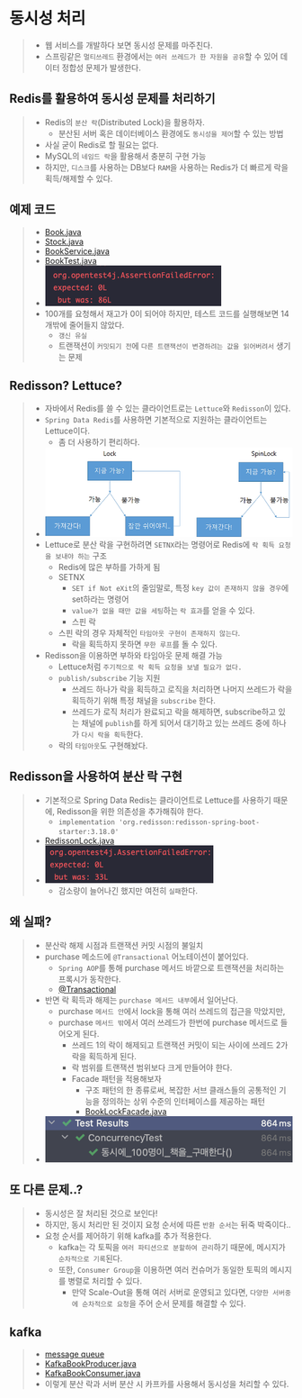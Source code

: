 # 동시성 처리
> - 웹 서비스를 개발하다 보면 동시성 문제를 마주친다.
> - 스프링같은 `멀티쓰레드` 환경에서는 `여러 쓰레드가 한 자원을 공유`할 수 있어 데이터 정합성 문제가 발생한다.

## Redis를 활용하여 동시성 문제를 처리하기
> - Redis의 `분산 락`(Distributed Lock)을 활용하자.
>   - 분산된 서버 혹은 데이터베이스 환경에도 `동시성을 제어`할 수 있는 방법
> - 사실 굳이 Redis로 할 필요는 없다.
>  - MySQL의 `네임드 락`을 활용해서 충분히 구현 가능
>  - 하지만, `디스크`를 사용하는 DB보다 `RAM`을 사용하는 Redis가 더 빠르게 락을 획득/해제할 수 있다.

## 예제 코드
> - [Book.java](Entity/Book.java)
> - [Stock.java](Entity%2FStock.java)
> - [BookService.java](Redisson%2FBookService.java)
> - [BookTest.java](Test/BookTest.java)
> - ![img.png](images/img.png)
> - 100개를 요청해서 재고가 0이 되어야 하지만, 테스트 코드를 실행해보면 14개밖에 줄어들지 않았다.
>   - `갱신 유실`
>   - 트랜잭션이 `커밋되기 전`에 `다른 트랜잭션이 변경하려는 값을 읽어버려서` 생기는 문제

## Redisson? Lettuce?
> - 자바에서 Redis를 쓸 수 있는 클라이언트로는 `Lettuce`와 `Redisson`이 있다.
> - `Spring Data Redis`를 사용하면 기본적으로 지원하는 클라이언트는 Lettuce이다.
>   - 좀 더 사용하기 편리하다.
> - ![img.png](images/img_3.png)
> - Lettuce로 분산 락을 구현하려면 `SETNX`라는 명령어로 Redis에 `락 획득 요청을 보내야 하는` 구조
>   - Redis에 많은 부하를 가하게 됨
>   - SETNX
>     - `SET if Not eXit`의 줄임말로, 특정 `key 값이 존재하지 않을 경우`에 set하라는 명령어
>     - `value가 없을 때만 값을 세팅`하는 `락 효과`를 얻을 수 있다.
>     - 스핀 락
>   - 스핀 락의 경우 자체적인 `타임아웃 구현이 존재하지 않는다`.
>     - 락을 획득하지 못하면 `무한 루프`를 돌 수 있다.
> - Redisson을 이용하면 부하와 타임아웃 문제 해결 가능
>   - Lettuce처럼 `주기적으로 락 획득 요청을 보낼 필요가 없다.`
>   - `publish/subscribe` 기능 지원
>     - 쓰레드 하나가 락을 획득하고 로직을 처리하면 나머지 쓰레드가 락을 획득하기 위해 특정 채널을 `subscribe` 한다.
>     - 쓰레드가 로직 처리가 완료되고 락을 해제하면, subscribe하고 있는 채널에 `publish`를 하게 되어서 대기하고 있는 쓰레드 중에 하나가 `다시 락을 획득`한다.
>   - 락의 `타임아웃`도 구현해놨다.

## Redisson을 사용하여 분산 락 구현
> - 기본적으로 Spring Data Redis는 클라이언트로 Lettuce를 사용하기 때문에, Redisson을 위한 의존성을 추가해줘야 한다.
>   - `implementation 'org.redisson:redisson-spring-boot-starter:3.18.0'`
> - [RedissonLock.java](Redisson/RedissonLock.java)
> - ![img_1.png](images/img_1.png)
>   - 감소량이 늘어나긴 했지만 여전히 `실패`한다.

## 왜 실패?
> - 분산락 해제 시점과 트랜잭션 커밋 시점의 불일치
> - purchase 메소드에 `@Transactional` 어노테이션이 붙어있다.
>   - `Spring AOP`를 통해 purchase 메서드 바깥으로 트랜잭션을 처리하는 프록시가 동작한다.
>   - [@Transactional](..%2F..%2F07-JAVA_SPRING%2F16_Transactional%2FReadme.md)
> - 반면 락 획득과 해제는 `purchase 메서드 내부`에서 일어난다.
>   - purchase `메서드 안`에서 lock을 통해 여러 쓰레드의 접근을 막았지만, 
>   - purchase `메서드 밖`에서 여러 쓰레드가 한번에 purchase 메서드로 들어오게 된다. 
>     - 쓰레드 1의 락이 해제되고 트랜잭션 커밋이 되는 사이에 쓰레드 2가 락을 획득하게 된다.
>     - 락 범위를 트랜잭션 범위보다 크게 만들어야 한다.
>     - Facade 패턴을 적용해보자
>       - 구조 패턴의 한 종류로써, 복잡한 서브 클래스들의 공통적인 기능을 정의하는 상위 수준의 인터페이스를 제공하는 패턴 
>       - [BookLockFacade.java](Redisson/BookLockFacade.java)
> - ![img_2.png](images/img_2.png)

## 또 다른 문제..?
> - 동시성은 잘 처리된 것으로 보인다!
> - 하지만, 동시 처리만 된 것이지 요청 순서에 따른 `반환 순서`는 뒤죽 박죽이다..
> - 요청 순서를 제어하기 위해 kafka를 추가 적용한다.
>   - kafka는 각 토픽을 `여러 파티션으로 분할하여 관리`하기 때문에, 메시지가 `순차적으로 기록`된다.
>   - 또한, `Consumer Group`을 이용하면 여러 컨슈머가 동일한 토픽의 메시지를 병렬로 처리할 수 있다.
>     - 만약 Scale-Out을 통해 여러 서버로 운영되고 있다면, `다양한 서버중에 순차적으로 요청`을 주어 순서 문제를 해결할 수 있다.

## kafka
> - [message queue](..%2F17_Message%20Queue%2FReadme.md)
> - [KafkaBookProducer.java](Kafka/KafkaBookProducer.java)
> - [KafkaBookConsumer.java](Kafka/KafkaBookConsumer.java)
> - 이렇게 분산 락과 서버 분산 시 카프카를 사용해서 동시성을 처리할 수 있다.